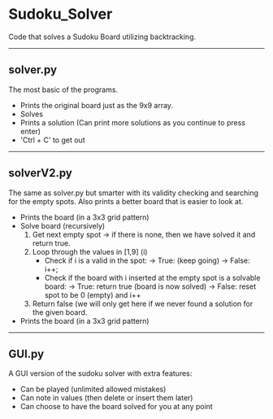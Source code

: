 # Sudoku_Solver
Code that solves a Sudoku Board utilizing backtracking.

-----------
 solver.py
-----------
The most basic of the programs.
 - Prints the original board just as the 9x9 array.
 - Solves
 - Prints a solution (Can print more solutions as you continue to press enter)
 - 'Ctrl + C' to get out
 
-------------
 solverV2.py
-------------
The same as solver.py but smarter with its validity checking and searching for the empty spots.
Also prints a better board that is easier to look at.
 - Prints the board (in a 3x3 grid pattern)
 - Solve board (recursively)
    1. Get next empty spot -> if there is none, then we have solved it and return true.
    2. Loop through the values in [1,9] (i)
        - Check if i is a valid in the spot:
            -> True: (keep going)
            -> False: i++;
        - Check if the board with i inserted at the empty spot is a solvable board:
            -> True: return true (board is now solved)
            -> False: reset spot to be 0 (empty) and i++
    3. Return false (we will only get here if we never found a solution for the given board.
 - Prints the board (in a 3x3 grid pattern)
 
 
--------
 GUI.py
--------
A GUI version of the sudoku solver with extra features:
 - Can be played (unlimited allowed mistakes)
 - Can note in values (then delete or insert them later)
 - Can choose to have the board solved for you at any point
